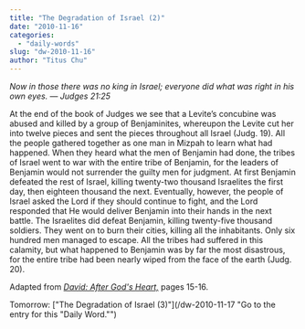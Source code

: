 ```yaml
---
title: "The Degradation of Israel (2)"
date: "2010-11-16"
categories: 
  - "daily-words"
slug: "dw-2010-11-16"
author: "Titus Chu"
---
```


_Now in those there was no king in Israel; everyone did what was right in his own eyes. — Judges 21:25_

At the end of the book of Judges we see that a Levite’s concubine was abused and killed by a group of Benjaminites, whereupon the Levite cut her into twelve pieces and sent the pieces throughout all Israel (Judg. 19). All the people gathered together as one man in Mizpah to learn what had happened. When they heard what the men of Benjamin had done, the tribes of Israel went to war with the entire tribe of Benjamin, for the leaders of Benjamin would not surrender the guilty men for judgment. At first Benjamin defeated the rest of Israel, killing twenty-two thousand Israelites the first day, then eighteen thousand the next. Eventually, however, the people of Israel asked the Lord if they should continue to fight, and the Lord responded that He would deliver Benjamin into their hands in the next battle. The Israelites did defeat Benjamin, killing twenty-five thousand soldiers. They went on to burn their cities, killing all the inhabitants. Only six hundred men managed to escape. All the tribes had suffered in this calamity, but what happened to Benjamin was by far the most disastrous, for the entire tribe had been nearly wiped from the face of the earth (Judg. 20).

Adapted from [_David: After God's Heart,_](/book-david/ "Go to the listing for this book.") pages 15-16.

Tomorrow: ["The Degradation of Israel (3)"](/dw-2010-11-17 "Go to the entry for this "Daily Word."")
